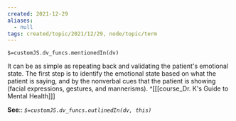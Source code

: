 ```yaml
---
created: 2021-12-29 
aliases:
  - null
tags: created/topic/2021/12/29, node/topic/term
---
```

`$=customJS.dv_funcs.mentionedIn(dv)`

It can be as simple as repeating back and validating the patient's emotional state. The first step is to identify the emotional state based on what the patient is saying, and by the nonverbal cues that the patient is showing (facial expressions, gestures, and mannerisms).
 ^[[[course_Dr. K's Guide to Mental Health]]]

**See**::
*`$=customJS.dv_funcs.outlinedIn(dv, this)`*